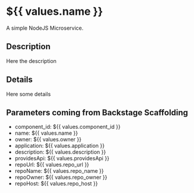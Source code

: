# ${{ values.name }}

A simple NodeJS Microservice.

## Description

Here the description

## Details

Here some details

## Parameters coming from Backstage Scaffolding

* component_id: ${{ values.component_id }}
* name: ${{ values.name }}
* owner: ${{ values.owner }}
* application: ${{ values.application }}
* description: ${{ values.description }}
* providesApi: ${{ values.providesApi }}
* repoUrl: ${{ values.repo_url }}
* repoName: ${{ values.repo_name }}
* repoOwner: ${{ values.repo_owner }}
* repoHost: ${{ values.repo_host }}

